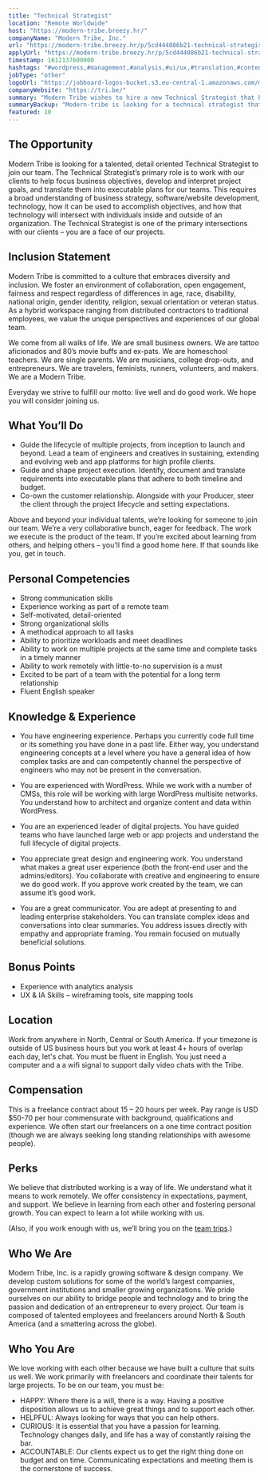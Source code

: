 ```yaml
---
title: "Technical Strategist"
location: "Remote Worldwide"
host: "https://modern-tribe.breezy.hr/"
companyName: "Modern Tribe, Inc."
url: "https://modern-tribe.breezy.hr/p/5cd444086b21-technical-strategist"
applyUrl: "https://modern-tribe.breezy.hr/p/5cd444086b21-technical-strategist/apply"
timestamp: 1612137600000
hashtags: "#wordpress,#management,#analysis,#ui/ux,#translation,#content,#English"
jobType: "other"
logoUrl: "https://jobboard-logos-bucket.s3.eu-central-1.amazonaws.com/modern-tribe"
companyWebsite: "https://tri.be/"
summary: "Modern Tribe wishes to hire a new Technical Strategist that has experience in: #wordpress, #management, #analysis,."
summaryBackup: "Modern-tribe is looking for a technical strategist that has experience in: #wordpress, #ui/ux, #translation."
featured: 10
---
```


## The Opportunity

Modern Tribe is looking for a talented, detail oriented Technical Strategist to join our team. The Technical Strategist’s primary role is to work with our clients to help focus business objectives, develop and interpret project goals, and translate them into executable plans for our teams. This requires a broad understanding of business strategy, software/website development, technology, how it can be used to accomplish objectives, and how that technology will intersect with individuals inside and outside of an organization. The Technical Strategist is one of the primary intersections with our clients – you are a face of our projects.

## Inclusion Statement

Modern Tribe is committed to a culture that embraces diversity and inclusion. We foster an environment of collaboration, open engagement, fairness and respect regardless of differences in age, race, disability, national origin, gender identity, religion, sexual orientation or veteran status. As a hybrid workspace ranging from distributed contractors to traditional employees, we value the unique perspectives and experiences of our global team.

We come from all walks of life. We are small business owners. We are tattoo aficionados and 80’s movie buffs and ex-pats. We are homeschool teachers. We are single parents. We are musicians, college drop-outs, and entrepreneurs. We are travelers, feminists, runners, volunteers, and makers. We are a Modern Tribe.

Everyday we strive to fulfill our motto: live well and do good work. We hope you will consider joining us.

## What You’ll Do

*   Guide the lifecycle of multiple projects, from inception to launch and beyond. Lead a team of engineers and creatives in sustaining, extending and evolving web and app platforms for high profile clients.
*   Guide and shape project execution. Identify, document and translate requirements into executable plans that adhere to both timeline and budget.
*   Co-own the customer relationship. Alongside with your Producer, steer the client through the project lifecycle and setting expectations.

Above and beyond your individual talents, we’re looking for someone to join our team. We’re a very collaborative bunch, eager for feedback. The work we execute is the product of the team. If you’re excited about learning from others, and helping others – you’ll find a good home here. If that sounds like you, get in touch.

## Personal Competencies

*   Strong communication skills
*   Experience working as part of a remote team
*   Self-motivated, detail-oriented
*   Strong organizational skills
*   A methodical approach to all tasks
*   Ability to prioritize workloads and meet deadlines
*   Ability to work on multiple projects at the same time and complete tasks in a timely manner
*   Ability to work remotely with little-to-no supervision is a must
*   Excited to be part of a team with the potential for a long term relationship
*   Fluent English speaker

## Knowledge & Experience

*   You have engineering experience. Perhaps you currently code full time or its something you have done in a past life. Either way, you understand engineering concepts at a level where you have a general idea of how complex tasks are and can competently channel the perspective of engineers who may not be present in the conversation.

*   You are experienced with WordPress. While we work with a number of CMSs, this role will be working with large WordPress multisite networks. You understand how to architect and organize content and data within WordPress.

*   You are an experienced leader of digital projects. You have guided teams who have launched large web or app projects and understand the full lifecycle of digital projects.
*   You appreciate great design and engineering work. You understand what makes a great user experience (both the front-end user and the admins/editors). You collaborate with creative and engineering to ensure we do good work. If you approve work created by the team, we can assume it’s good work.
*   You are a great communicator. You are adept at presenting to and leading enterprise stakeholders. You can translate complex ideas and conversations into clear summaries. You address issues directly with empathy and appropriate framing. You remain focused on mutually beneficial solutions.

## Bonus Points

*   Experience with analytics analysis
*   UX & IA Skills – wireframing tools, site mapping tools

## Location

Work from anywhere in North, Central or South America. If your timezone is outside of US business hours but you work at least 4+ hours of overlap each day, let's chat. You must be fluent in English. You just need a computer and a a wifi signal to support daily video chats with the Tribe.

## Compensation

This is a freelance contract about 15 – 20 hours per week. Pay range is USD $50-70 per hour commensurate with background, qualifications and experience. We often start our freelancers on a one time contract position (though we are always seeking long standing relationships with awesome people).

## Perks

We believe that distributed working is a way of life. We understand what it means to work remotely. We offer consistency in expectations, payment, and support. We believe in learning from each other and fostering personal growth. You can expect to learn a lot while working with us.

(Also, if you work enough with us, we’ll bring you on the [team trips](https://vimeo.com/254214062).)

## Who We Are

Modern Tribe, Inc. is a rapidly growing software & design company. We develop custom solutions for some of the world’s largest companies, government institutions and smaller growing organizations. We pride ourselves on our ability to bridge people and technology and to bring the passion and dedication of an entrepreneur to every project. Our team is composed of talented employees and freelancers around North & South America (and a smattering across the globe).

## Who You Are

We love working with each other because we have built a culture that suits us well. We work primarily with freelancers and coordinate their talents for large projects. To be on our team, you must be:

*   HAPPY: Where there is a will, there is a way. Having a positive disposition allows us to achieve great things and to support each other.
*   HELPFUL: Always looking for ways that you can help others.
*   CURIOUS: It is essential that you have a passion for learning. Technology changes daily, and life has a way of constantly raising the bar.
*   ACCOUNTABLE: Our clients expect us to get the right thing done on budget and on time. Communicating expectations and meeting them is the cornerstone of success.

